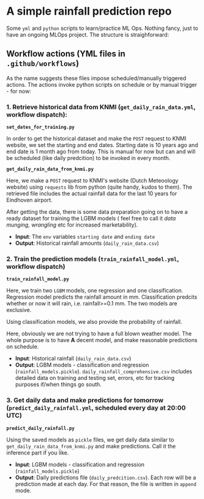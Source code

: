 # A simple rainfall prediction repo
Some `yml` and `python` scripts to learn/practice ML Ops. Nothing fancy, just to have an ongoing MLOps project. The structure is straighforward:

## Workflow actions (YML files in `.github/workflows`)
As the name suggests these files impose scheduled/manually triggered actions. The actions invoke  python scripts on schedule or by manual trigger - for now:

### 1. Retrieve historical data from KNMI (`get_daily_rain_data.yml`, workflow dispatch): 
**`set_dates_for_training.py`**

In order to get the historical dataset and make the `POST` request to KNMI website, we set the starting and end dates. Starting date is 10 years ago and end date is 1 month ago from today. This is manual for now but can and will be scheduled (like daily predcition) to be invoked in every month. 

**`get_daily_rain_data_from_knmi.py`**

Here, we make a `POST` request to KNMI's website (Dutch Meteoology website) using `requests` lib from python (quite handy, kudos to them). The retrieved file includes the actual rainfall data for the last 10 years for Eindhoven airport.

After getting the data, there is some data preparation going on to have a ready dataset for training the LGBM models ( feel free to call it *data munging, wrangling* etc for increased marketability).   

- **Input**: The `env` variables `starting date` and `ending date`
- **Output**: Historical rainfall amounts (`daily_rain_data.csv`)
 

### 2. Train the prediction models (`train_rainfall_model.yml`, workflow dispatch)
**`train_rainfall_model.py`**

Here, we train two `LGBM` models, one regression and one classification. Regression model predicts the rainfall amount in mm. Classification predcits whether or now it will rain, i.e. rainfall>=0.1 mm. The two models are exclusive. 

Using classification models, we also provide the probability of rainfall. 

Here, obviously we are not trying to have a full blown weather model. The whole purpose is to have **A** decent model, and make reasonable predictions on schedule. 

- **Input**: Historical rainfall (`daily_rain_data.csv`)
- **Output**: LGBM models - classification and regression (`rainfall_models.pickle`). `daily_rainfall_comprehensive.csv` includes detailed data on training and testing set, errors, etc for tracking purposes if/when things go south.

### 3.  Get daily data and make predictions for tomorrow (`predict_daily_rainfall.yml`, scheduled every day at 20:00 UTC)

**`predict_daily_rainfall.py`**

Using the saved models as `pickle` files, we get daily data similar to `get_daily_rain_data_from_knmi.py` and make predictions. Call it the inference part if you like.

- **Input**: LGBM models - classification and regression (`rainfall_models.pickle`)
- **Output**: Daily predictions file (`daily_predcition.csv`). Each row will be a prediction made at each day. For that reason, the file is written in `append` mode.
